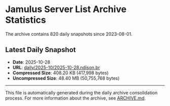 # Jamulus Server List Archive Statistics

The archive contains 820 daily snapshots since 2023-08-01.

## Latest Daily Snapshot

- **Date**: 2025-10-28
- **URL**: [daily/2025-10/2025-10-28.ndjson.br](https://jamulus-archive.ap-south-1.linodeobjects.com/main/daily/2025-10/2025-10-28.ndjson.br)
- **Compressed Size**: 408.20 KB (417,998 bytes)
- **Uncompressed Size**: 48.40 MB (50,755,768 bytes)

---

This file is automatically generated during the daily archive consolidation process.
For more information about the archive, see [ARCHIVE.md](ARCHIVE.md).
